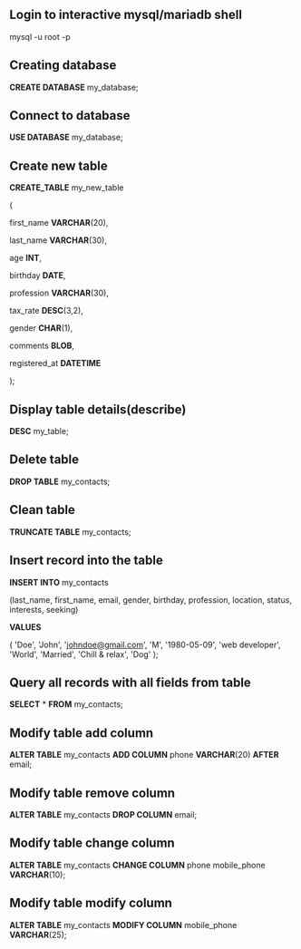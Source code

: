 ## Login to interactive mysql/mariadb shell

mysql -u root -p

## Creating database

**CREATE DATABASE** my_database;

## Connect to database

**USE DATABASE** my_database;

## Create new table

**CREATE_TABLE** my_new_table

(

first_name **VARCHAR**(20),

last_name **VARCHAR**(30),

age **INT**,

birthday **DATE**,

profession **VARCHAR**(30),

tax_rate **DESC**(3,2),

gender **CHAR**(1),

comments **BLOB**,

registered_at **DATETIME**

);

## Display table details(describe)

**DESC** my_table;

## Delete table

**DROP TABLE** my_contacts;

## Clean table

**TRUNCATE TABLE** my_contacts;

## Insert record into the table

**INSERT INTO** my_contacts

(last_name, first_name, email, gender, birthday, profession, location, status, interests, seeking)

**VALUES**

( 'Doe', 'John', 'johndoe@gmail.com', 'M', '1980-05-09', 'web developer', 'World', 'Married', 'Chill & relax', 'Dog' );

## Query all records with all fields from table

**SELECT** * **FROM** my_contacts;

## Modify table add column
**ALTER TABLE** my_contacts **ADD COLUMN** phone **VARCHAR**(20) **AFTER** email;

## Modify table remove column
**ALTER TABLE** my_contacts **DROP COLUMN** email;

## Modify table change column
**ALTER TABLE** my_contacts **CHANGE COLUMN** phone mobile_phone **VARCHAR**(10);

## Modify table modify column
**ALTER TABLE** my_contacts **MODIFY COLUMN** mobile_phone **VARCHAR**(25);
